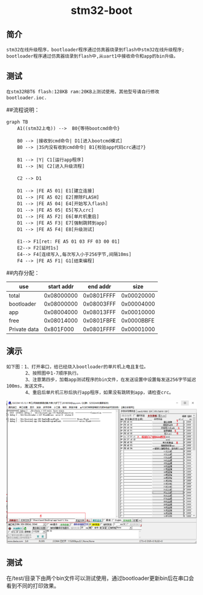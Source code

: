 # <center>stm32-boot</center>
## 简介
    stm32在线升级程序，bootloader程序通过仿真器烧录到flash中stm32在线升级程序;  
	bootloader程序通过仿真器烧录到flash中,从uart1中接收命令和app的bin升级。
## 测试
    在stm32RBT6 flash:128KB ram:20KB上测试使用，其他型号请自行修改bootloader.ioc.

##流程说明： 
```
graph TB
    A1((stm32上电)) -->  B0{等待bootcmd命令}

    B0 --> |接收到cmd命令| D1[进入bootcmd模式] 
    B0 --> |3S内没有收到cmd命令| B1{校验app代码crc通过?}

    B1 --> |Y| C1[运行app程序]
    B1 --> |N| C2[进入升级流程]
    
    C2 --> D1

    D1 --> |FE A5 01| E1[建立连接] 
    D1 --> |FE A5 02| E2[擦除FLASH] 
    D1 --> |FE A5 04| E4[开始写入flash] 
    D1 --> |FE A5 05| E5[写入crc] 
    D1 --> |FE A5 F2| E6[单片机重启] 
    D1 --> |FE A5 F3| E7[强制跳转到app] 
    D1 --> |FE A5 F4| E8[升级测试] 

    E1--> F1[ret: FE A5 01 03 FF 03 00 01]
    E2--> F2[延时1s]
    E4--> F4[连续写入,每次写入小于256字节,间隔10ms]
    F4 --> |FE A5 F1| G1[结束编程] 
```

##内存分配：

use | start addr | end addr | size
---|---|---|---
total| 0x08000000 | 0x0801FFFF |0x00020000
bootloader | 0x08000000 | 0x08003FFF |0x00004000
app| 0x08004000 | 0x08013FFF |0x00010000
free| 0x08014000 | 0x0801FBFE |0x0000BBFE
Private data| 0x801F000 | 0x0801FFFF |0x00001000

## 演示
    如下图：1、打开串口，给已经烧入bootloader的单片机上电且复位。
           2、按照图中1-7顺序执行。
           3、注意第四步，加载app测试程序的bin文件，在发送设置中设置每发送256字节延迟100ms，发送文件。
           4、重启后单片机三秒后执行app程序，如果没有跳转到app，请检查crc。
![演示](https://github.com/dengbaoan/stm32-boot/blob/master/docs/test.PNG)

## 测试
   在/test/目录下由两个bin文件可以测试使用，通过bootloader更新bin后在串口会看到不同的打印效果。
